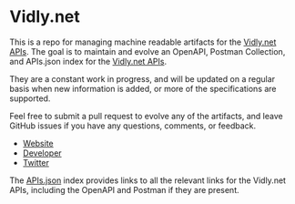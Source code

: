 # Vidly.netThis is a repo for managing machine readable artifacts for the [Vidly.net APIs](http://api.vid.ly/). The goal is to maintain and evolve an OpenAPI, Postman Collection, and APIs.json index for the [Vidly.net APIs](http://api.vid.ly/).They are a constant work in progress, and will be updated on a regular basis when new information is added, or more of the specifications are supported.Feel free to submit a pull request to evolve any of the artifacts, and leave GitHub issues if you have any questions, comments, or feedback.- [Website](http://api.vid.ly/)- [Developer](http://api.vid.ly/)- [Twitter](https://twitter.com/vidly)The [APIs.json](https://github.com/api-evangelist/vidly-net/blob/master/apis.json) index provides links to all the relevant links for the Vidly.net APIs, including the OpenAPI and Postman if they are present.
